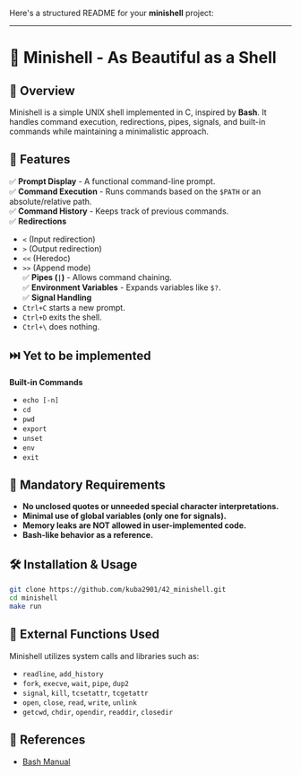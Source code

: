 Here's a structured README for your **minishell** project:  

---

# 🐚 Minishell - As Beautiful as a Shell  

## 📌 Overview  
Minishell is a simple UNIX shell implemented in C, inspired by **Bash**. It handles command execution, redirections, pipes, signals, and built-in commands while maintaining a minimalistic approach.  

## 🚀 Features  
✅ **Prompt Display** - A functional command-line prompt.  
✅ **Command Execution** - Runs commands based on the `$PATH` or an absolute/relative path.  
✅ **Command History** - Keeps track of previous commands.  
✅ **Redirections**  
   - `<` (Input redirection)  
   - `>` (Output redirection)  
   - `<<` (Heredoc)  
   - `>>` (Append mode)  
✅ **Pipes (`|`)** - Allows command chaining.  
✅ **Environment Variables** - Expands variables like `$?`.  
✅ **Signal Handling**  
   - `Ctrl+C` starts a new prompt.  
   - `Ctrl+D` exits the shell.  
   - `Ctrl+\` does nothing.  

## ⏭️ Yet to be implemented 
**Built-in Commands**  
   - `echo [-n]`  
   - `cd`  
   - `pwd`  
   - `export`  
   - `unset`  
   - `env`  
   - `exit`  

## 📜 Mandatory Requirements  
- **No unclosed quotes or unneeded special character interpretations.**  
- **Minimal use of global variables (only one for signals).**  
- **Memory leaks are NOT allowed in user-implemented code.**  
- **Bash-like behavior as a reference.**  

## 🛠️ Installation & Usage  
```sh
git clone https://github.com/kuba2901/42_minishell.git
cd minishell
make run
```

## 🔧 External Functions Used  
Minishell utilizes system calls and libraries such as:  
- `readline`, `add_history`  
- `fork`, `execve`, `wait`, `pipe`, `dup2`  
- `signal`, `kill`, `tcsetattr`, `tcgetattr`  
- `open`, `close`, `read`, `write`, `unlink`  
- `getcwd`, `chdir`, `opendir`, `readdir`, `closedir`  

## 📖 References  
- [Bash Manual](https://www.gnu.org/savannah-checkouts/gnu/bash/manual/)  